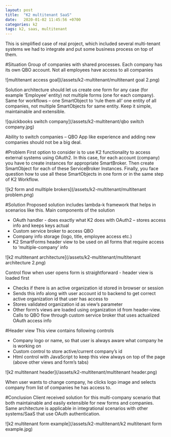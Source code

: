 ```yaml
---
layout: post
title:  "K2 multitenant SaaS"
date:   2020-01-02 11:45:56 +0700
categories: k2
tags: k2, saas, multitenant
---
```

This is simplified case of real project, which included several multi-tenant systems we had to integrate and put some business process on top of them.

#Situation
Group of companies with shared processes.
Each company has its own QBO account.
Not all employees have access to all companies

![multitenant access goal](/assets/k2-multitenant/multitenant goal 2.png)

Solution architecture should let us create one form for any case (for example ‘Employee’ entity) not multiple forms (one for each company). Same for workflows – one SmartObject to ‘rule them all’ one entity of all companies, not multiple SmartObjects for same entity. Keep it simple, maintainable and extensible.

![quickbooks switch company](/assets/k2-multitenant/qbo switch company.jpg)

Ability to switch companies – QBO App like experience and adding new companies should not be a big deal.

#Problem
First option to consider is to use K2 functionality to access external systems using OAuth2. In this case, for each account (company) you have to create instances for appropriate SmartBroker. Then create SmartObject for each of these ServiceBroker Instances. Finally, you face question how to use all these SmartObjects in one form or in the same step of K2 Workflow.

![k2 form and mulltiple brokers](/assets/k2-multitenant/multitenant problem.png)

#Solution
Proposed solution includes lambda-k framework that helps in scenarios like this. Main components of the solution
* OAuth handler - does exactly what K2 does with OAuth2 – stores access info and keeps keys actual
* Custom service broker to access QBO
* Company info storage (logo, title, employee access etc.)
* K2 SmartForms header view to be used on all forms that require access to ‘multiple-company’ info

![k2 multitenant architecture](/assets/k2-multitenant/multitenant architecture 2.png)

Control flow when user opens form is straightforward - header view is loaded first

* Checks if there is an active organization id stored in browser or session
* Sends this info along with user account id to backend to get correct active organization id that user has access to
* Stores validated organization id as view’s parameter
* Other form’s views are loaded using organization id from header-view. Calls to QBO flow through custom service broker that uses actualized OAuth access info  

#Header view
This view contains following controls
* Company logo or name, so that user is always aware what company he is working on
* Custom control to store active/current company’s id
* Html control with JavaScript to keep this view always on top of the page (above other views and form’s tabs)

![k2 multitenant header](/assets/k2-multitenant/multitenant header.png)

When user wants to change company, he clicks logo image and selects company from list of companies he has access to.

#Conclusion
Client received solution for this multi-company scenario that both maintainable and easily extensible for new forms and companies. Same architecture is applicable in integrational scenarios with other systems/SaaS that use OAuth authentication.

![k2 multitenant form example](/assets/k2-multitenant/k2 multitenant form example.jpg)